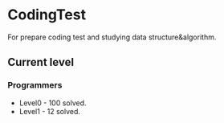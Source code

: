 # CodingTest
For prepare coding test and studying data structure&algorithm.
## Current level
### Programmers
- Level0 - 100 solved.
- Level1 - 12 solved.
